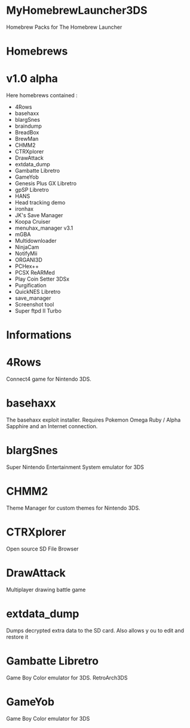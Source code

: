 # MyHomebrewLauncher3DS

Homebrew Packs for The Homebrew Launcher

# Homebrews

# v1.0 alpha
Here homebrews contained :

- 4Rows
- basehaxx
- blargSnes
- braindump
- BreadBox
- BrewMan
- CHMM2
- CTRXplorer
- DrawAttack
- extdata_dump
- Gambatte Libretro
- GameYob
- Genesis Plus GX Libretro
- gpSP Libretro
- HANS
- Head tracking demo
- ironhax
- JK's Save Manager
- Koopa Cruiser
- menuhax_manager v3.1
- mGBA
- Multidownloader
- NinjaCam
- NotifyMii
- ORGANI3D
- PCHex++
- PCSX ReARMed
- Play Coin Setter 3DSx
- Purgification
- QuickNES Libretro
- save_manager
- Screenshot tool
- Super ftpd II Turbo

# Informations


# 4Rows
Connect4 game for Nintendo 3DS.

# basehaxx
The basehaxx exploit installer. Requires Pokemon Omega Ruby / Alpha Sapphire and an Internet connection.

# blargSnes
Super Nintendo Entertainment System emulator for 3DS

# CHMM2
Theme Manager for custom themes for Nintendo 3DS.

# CTRXplorer
Open source SD File Browser

# DrawAttack
Multiplayer drawing battle game

# extdata_dump
Dumps decrypted extra data to the SD card. Also allows y ou to edit and restore it

# Gambatte Libretro
Game Boy Color emulator for 3DS. RetroArch3DS

# GameYob
Game Boy Color emulator for 3DS
